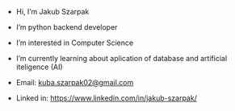 - Hi, I’m Jakub Szarpak
- I’m python backend developer
- I’m interested in Computer Science
- I’m currently learning about aplication of database and artificial iteligence (AI)

- Email: kuba.szarpak02@gmail.com
- Linked in: https://www.linkedin.com/in/jakub-szarpak/

<!---
KubaSzarpak/KubaSzarpak is a ✨ special ✨ repository because its `README.md` (this file) appears on your GitHub profile.
You can click the Preview link to take a look at your changes.
--->
